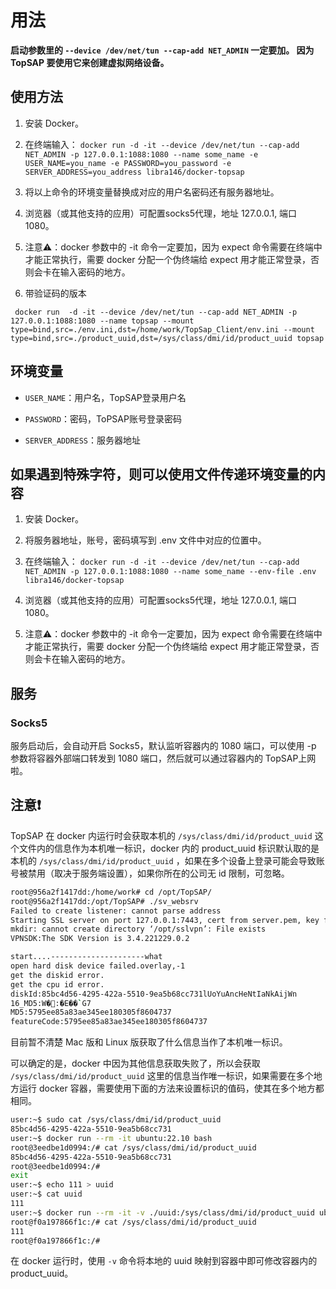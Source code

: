 # 用法

**启动参数里的 `--device /dev/net/tun --cap-add NET_ADMIN` 一定要加。 因为 TopSAP 要使用它来创建虚拟网络设备。**

## 使用方法

1. 安装 Docker。

2. 在终端输入：
   `docker run -d -it --device /dev/net/tun --cap-add NET_ADMIN -p 127.0.0.1:1088:1080 --name some_name -e USER_NAME=you_name -e PASSWORD=you_password -e SERVER_ADDRESS=you_address libra146/docker-topsap`

3. 将以上命令的环境变量替换成对应的用户名密码还有服务器地址。

4. 浏览器（或其他支持的应用）可配置socks5代理，地址 127.0.0.1, 端口 1080。

5. 注意⚠️：docker 参数中的 -it 命令一定要加，因为 expect 命令需要在终端中才能正常执行，需要 docker 分配一个伪终端给 expect 用才能正常登录，否则会卡在输入密码的地方。

6. 带验证码的版本

` docker run  -d -it --device /dev/net/tun --cap-add NET_ADMIN -p 127.0.0.1:1088:1080 --name topsap --mount type=bind,src=./env.ini,dst=/home/work/TopSap_Client/env.ini --mount type=bind,src=./product_uuid,dst=/sys/class/dmi/id/product_uuid topsap`

## 环境变量

- `USER_NAME`：用户名，TopSAP登录用户名

- `PASSWORD`：密码，ToPSAP账号登录密码

- `SERVER_ADDRESS`：服务器地址

## 如果遇到特殊字符，则可以使用文件传递环境变量的内容

1. 安装 Docker。

2. 将服务器地址，账号，密码填写到 .env 文件中对应的位置中。

3. 在终端输入：
   `docker run -d -it --device /dev/net/tun --cap-add NET_ADMIN -p 127.0.0.1:1088:1080 --name some_name --env-file .env libra146/docker-topsap`

4. 浏览器（或其他支持的应用）可配置socks5代理，地址 127.0.0.1, 端口 1080。

5. 注意⚠️：docker 参数中的 -it 命令一定要加，因为 expect 命令需要在终端中才能正常执行，需要 docker 分配一个伪终端给 expect
   用才能正常登录，否则会卡在输入密码的地方。


## 服务

### Socks5

服务启动后，会自动开启 Socks5，默认监听容器内的 1080 端口，可以使用 -p 参数将容器外部端口转发到 1080 端口，然后就可以通过容器内的 TopSAP上网啦。

## 注意❗️

TopSAP 在 docker 内运行时会获取本机的 `/sys/class/dmi/id/product_uuid` 这个文件内的信息作为本机唯一标识，docker 内的 product_uuid 标识默认取的是本机的 `/sys/class/dmi/id/product_uuid` ，如果在多个设备上登录可能会导致账号被禁用（取决于服务端设置），如果你所在的公司无 id 限制，可忽略。

```bash
root@956a2f1417dd:/home/work# cd /opt/TopSAP/
root@956a2f1417dd:/opt/TopSAP# ./sv_websrv 
Failed to create listener: cannot parse address
Starting SSL server on port 127.0.0.1:7443, cert from server.pem, key from server.key
mkdir: cannot create directory ‘/opt/sslvpn’: File exists
VPNSDK:The SDK Version is 3.4.221229.0.2

start....---------------------what
open hard disk device failed.overlay,-1
get the diskid error.
get the cpu id error.
diskId:85bc4d56-4295-422a-5510-9ea5b68cc731lUoYuAncHeNtIaNkAijWn
16_MD5:W�:�E��`G7
MD5:5795ee85a83ae345ee180305f8604737
featureCode:5795ee85a83ae345ee180305f8604737
```

目前暂不清楚 Mac 版和 Linux 版获取了什么信息当作了本机唯一标识。

可以确定的是，docker 中因为其他信息获取失败了，所以会获取  `/sys/class/dmi/id/product_uuid` 这里的信息当作唯一标识，如果需要在多个地方运行 docker 容器，需要使用下面的方法来设置标识的值码，使其在多个地方都相同。

```bash
user:~$ sudo cat /sys/class/dmi/id/product_uuid 
85bc4d56-4295-422a-5510-9ea5b68cc731
user:~$ docker run --rm -it ubuntu:22.10 bash
root@3eedbe1d0994:/# cat /sys/class/dmi/id/product_uuid 
85bc4d56-4295-422a-5510-9ea5b68cc731
root@3eedbe1d0994:/# 
exit
user:~$ echo 111 > uuid
user:~$ cat uuid
111
user:~$ docker run --rm -it -v ./uuid:/sys/class/dmi/id/product_uuid ubuntu:22.10 bash
root@f0a197866f1c:/# cat /sys/class/dmi/id/product_uuid 
111
root@f0a197866f1c:/# 
```

在 docker 运行时，使用 `-v` 命令将本地的 uuid 映射到容器中即可修改容器内的 product_uuid。
